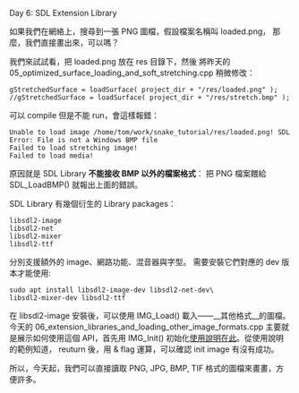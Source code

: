 Day 6: SDL Extension Library

如果我們在網絡上，搜尋到一張 PNG 圖檔，假設檔案名稱叫 loaded.png，
那麼，我們直接畫出來，可以嗎？

我們來試試看，把 loaded.png 放在 res 目錄下，然後
將昨天的 05_optimized_surface_loading_and_soft_stretching.cpp 稍微修改：

	gStretchedSurface = loadSurface( project_dir + "/res/loaded.png" );
	//gStretchedSurface = loadSurface( project_dir + "/res/stretch.bmp" );

可以 compile 但是不能 run，會這樣報錯：

	Unable to load image /home/tom/work/snake_tutorial/res/loaded.png! SDL Error: File is not a Windows BMP file
	Failed to load stretching image!
	Failed to load media!

原因就是 SDL Library __不能接收 BMP 以外的檔案格式__： 把 PNG 檔案餵給 SDL_LoadBMP() 就報出上面的錯誤。

SDL Library 有幾個衍生的 Library packages：

	libsdl2-image
	libsdl2-net
	libsdl2-mixer
	libsdl2-ttf

分別支援額外的 image、網路功能、混音器與字型。
需要安裝它們對應的 dev 版本才能使用:

	sudo apt install libsdl2-image-dev libsdl2-net-dev\
	libsdl2-mixer-dev libsdl2-ttf

在 libsdl2-image 安裝後，可以使用 IMG_Load() 載入——__其他格式__的圖檔。
今天的 06_extension_libraries_and_loading_other_image_formats.cpp
主要就是展示如何使用這個 API，首先用 IMG_Init() 初始化[使用說明在此](https://www.libsdl.org/projects/SDL_image/docs/SDL_image_8.html)。從使用說明的範例知道， reuturn 後，用 & flag 運算，可以確認 init image 有沒有成功。

所以，今天起，我們可以直接讀取 PNG, JPG, BMP, TIF 格式的圖檔來畫畫，方便許多。
#
